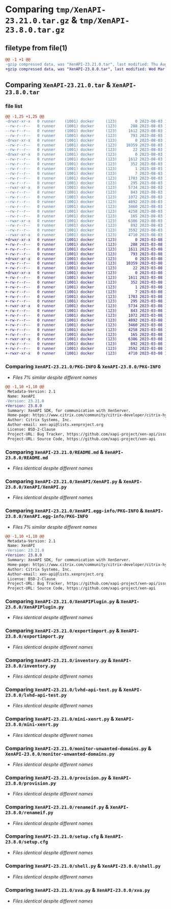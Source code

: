 # Comparing `tmp/XenAPI-23.21.0.tar.gz` & `tmp/XenAPI-23.8.0.tar.gz`

## filetype from file(1)

```diff
@@ -1 +1 @@
-gzip compressed data, was "XenAPI-23.21.0.tar", last modified: Thu Aug  3 14:15:31 2023, max compression
+gzip compressed data, was "XenAPI-23.8.0.tar", last modified: Wed Mar  8 14:57:18 2023, max compression
```

## Comparing `XenAPI-23.21.0.tar` & `XenAPI-23.8.0.tar`

### file list

```diff
@@ -1,25 +1,25 @@
-drwxr-xr-x   0 runner    (1001) docker     (123)        0 2023-08-03 14:15:30.996708 XenAPI-23.21.0/
--rw-r--r--   0 runner    (1001) docker     (123)      288 2023-08-03 14:14:55.000000 XenAPI-23.21.0/Makefile
--rw-r--r--   0 runner    (1001) docker     (123)     1612 2023-08-03 14:15:30.996708 XenAPI-23.21.0/PKG-INFO
--rw-r--r--   0 runner    (1001) docker     (123)      793 2023-08-03 14:14:55.000000 XenAPI-23.21.0/README.md
-drwxr-xr-x   0 runner    (1001) docker     (123)        0 2023-08-03 14:15:30.996708 XenAPI-23.21.0/XenAPI/
--rw-r--r--   0 runner    (1001) docker     (123)    10359 2023-08-03 14:14:55.000000 XenAPI-23.21.0/XenAPI/XenAPI.py
--rw-r--r--   0 runner    (1001) docker     (123)       22 2023-08-03 14:14:55.000000 XenAPI-23.21.0/XenAPI/__init__.py
-drwxr-xr-x   0 runner    (1001) docker     (123)        0 2023-08-03 14:15:30.996708 XenAPI-23.21.0/XenAPI.egg-info/
--rw-r--r--   0 runner    (1001) docker     (123)     1612 2023-08-03 14:15:30.000000 XenAPI-23.21.0/XenAPI.egg-info/PKG-INFO
--rw-r--r--   0 runner    (1001) docker     (123)      352 2023-08-03 14:15:30.000000 XenAPI-23.21.0/XenAPI.egg-info/SOURCES.txt
--rw-r--r--   0 runner    (1001) docker     (123)        1 2023-08-03 14:15:30.000000 XenAPI-23.21.0/XenAPI.egg-info/dependency_links.txt
--rw-r--r--   0 runner    (1001) docker     (123)        7 2023-08-03 14:15:30.000000 XenAPI-23.21.0/XenAPI.egg-info/top_level.txt
--rw-r--r--   0 runner    (1001) docker     (123)     1703 2023-08-03 14:14:55.000000 XenAPI-23.21.0/XenAPIPlugin.py
--rw-r--r--   0 runner    (1001) docker     (123)      295 2023-08-03 14:14:55.000000 XenAPI-23.21.0/echo.py
--rwxr-xr-x   0 runner    (1001) docker     (123)     5734 2023-08-03 14:14:55.000000 XenAPI-23.21.0/exportimport.py
--rw-r--r--   0 runner    (1001) docker     (123)      843 2023-08-03 14:14:55.000000 XenAPI-23.21.0/inventory.py
--rw-r--r--   0 runner    (1001) docker     (123)     1072 2023-08-03 14:14:55.000000 XenAPI-23.21.0/lvhd-api-test.py
--rw-r--r--   0 runner    (1001) docker     (123)     4892 2023-08-03 14:14:55.000000 XenAPI-23.21.0/mini-xenrt.py
--rw-r--r--   0 runner    (1001) docker     (123)     3460 2023-08-03 14:14:55.000000 XenAPI-23.21.0/monitor-unwanted-domains.py
--rw-r--r--   0 runner    (1001) docker     (123)     4258 2023-08-03 14:14:55.000000 XenAPI-23.21.0/provision.py
--rw-r--r--   0 runner    (1001) docker     (123)      165 2023-08-03 14:14:55.000000 XenAPI-23.21.0/pyproject.toml
--rwxr-xr-x   0 runner    (1001) docker     (123)     6386 2023-08-03 14:14:55.000000 XenAPI-23.21.0/renameif.py
--rw-r--r--   0 runner    (1001) docker     (123)      892 2023-08-03 14:15:30.996708 XenAPI-23.21.0/setup.cfg
--rw-r--r--   0 runner    (1001) docker     (123)     3592 2023-08-03 14:14:55.000000 XenAPI-23.21.0/shell.py
--rwxr-xr-x   0 runner    (1001) docker     (123)     4710 2023-08-03 14:14:55.000000 XenAPI-23.21.0/xva.py
+drwxr-xr-x   0 runner    (1001) docker     (123)        0 2023-03-08 14:57:18.712777 XenAPI-23.8.0/
+-rw-r--r--   0 runner    (1001) docker     (123)      288 2023-03-08 14:56:48.000000 XenAPI-23.8.0/Makefile
+-rw-r--r--   0 runner    (1001) docker     (123)     1611 2023-03-08 14:57:18.712777 XenAPI-23.8.0/PKG-INFO
+-rw-r--r--   0 runner    (1001) docker     (123)      793 2023-03-08 14:56:48.000000 XenAPI-23.8.0/README.md
+drwxr-xr-x   0 runner    (1001) docker     (123)        0 2023-03-08 14:57:18.708777 XenAPI-23.8.0/XenAPI/
+-rw-r--r--   0 runner    (1001) docker     (123)    10359 2023-03-08 14:56:48.000000 XenAPI-23.8.0/XenAPI/XenAPI.py
+-rw-r--r--   0 runner    (1001) docker     (123)       22 2023-03-08 14:56:48.000000 XenAPI-23.8.0/XenAPI/__init__.py
+drwxr-xr-x   0 runner    (1001) docker     (123)        0 2023-03-08 14:57:18.712777 XenAPI-23.8.0/XenAPI.egg-info/
+-rw-r--r--   0 runner    (1001) docker     (123)     1611 2023-03-08 14:57:18.000000 XenAPI-23.8.0/XenAPI.egg-info/PKG-INFO
+-rw-r--r--   0 runner    (1001) docker     (123)      352 2023-03-08 14:57:18.000000 XenAPI-23.8.0/XenAPI.egg-info/SOURCES.txt
+-rw-r--r--   0 runner    (1001) docker     (123)        1 2023-03-08 14:57:18.000000 XenAPI-23.8.0/XenAPI.egg-info/dependency_links.txt
+-rw-r--r--   0 runner    (1001) docker     (123)        7 2023-03-08 14:57:18.000000 XenAPI-23.8.0/XenAPI.egg-info/top_level.txt
+-rw-r--r--   0 runner    (1001) docker     (123)     1703 2023-03-08 14:56:48.000000 XenAPI-23.8.0/XenAPIPlugin.py
+-rw-r--r--   0 runner    (1001) docker     (123)      295 2023-03-08 14:56:48.000000 XenAPI-23.8.0/echo.py
+-rwxr-xr-x   0 runner    (1001) docker     (123)     5734 2023-03-08 14:56:48.000000 XenAPI-23.8.0/exportimport.py
+-rw-r--r--   0 runner    (1001) docker     (123)      843 2023-03-08 14:56:48.000000 XenAPI-23.8.0/inventory.py
+-rw-r--r--   0 runner    (1001) docker     (123)     1072 2023-03-08 14:56:48.000000 XenAPI-23.8.0/lvhd-api-test.py
+-rw-r--r--   0 runner    (1001) docker     (123)     4892 2023-03-08 14:56:48.000000 XenAPI-23.8.0/mini-xenrt.py
+-rw-r--r--   0 runner    (1001) docker     (123)     3460 2023-03-08 14:56:48.000000 XenAPI-23.8.0/monitor-unwanted-domains.py
+-rw-r--r--   0 runner    (1001) docker     (123)     4258 2023-03-08 14:56:48.000000 XenAPI-23.8.0/provision.py
+-rw-r--r--   0 runner    (1001) docker     (123)      165 2023-03-08 14:56:48.000000 XenAPI-23.8.0/pyproject.toml
+-rwxr-xr-x   0 runner    (1001) docker     (123)     6386 2023-03-08 14:56:48.000000 XenAPI-23.8.0/renameif.py
+-rw-r--r--   0 runner    (1001) docker     (123)      892 2023-03-08 14:57:18.712777 XenAPI-23.8.0/setup.cfg
+-rw-r--r--   0 runner    (1001) docker     (123)     3592 2023-03-08 14:56:48.000000 XenAPI-23.8.0/shell.py
+-rwxr-xr-x   0 runner    (1001) docker     (123)     4710 2023-03-08 14:56:48.000000 XenAPI-23.8.0/xva.py
```

### Comparing `XenAPI-23.21.0/PKG-INFO` & `XenAPI-23.8.0/PKG-INFO`

 * *Files 7% similar despite different names*

```diff
@@ -1,10 +1,10 @@
 Metadata-Version: 2.1
 Name: XenAPI
-Version: 23.21.0
+Version: 23.8.0
 Summary: XenAPI SDK, for communication with XenServer.
 Home-page: https://www.citrix.com/community/citrix-developer/citrix-hypervisor-developer/
 Author: Citrix Systems, Inc.
 Author-email: xen-api@lists.xenproject.org
 License: BSD-2-Clause
 Project-URL: Bug Tracker, https://github.com/xapi-project/xen-api/issues
 Project-URL: Source Code, https://github.com/xapi-project/xen-api
```

### Comparing `XenAPI-23.21.0/README.md` & `XenAPI-23.8.0/README.md`

 * *Files identical despite different names*

### Comparing `XenAPI-23.21.0/XenAPI/XenAPI.py` & `XenAPI-23.8.0/XenAPI/XenAPI.py`

 * *Files identical despite different names*

### Comparing `XenAPI-23.21.0/XenAPI.egg-info/PKG-INFO` & `XenAPI-23.8.0/XenAPI.egg-info/PKG-INFO`

 * *Files 7% similar despite different names*

```diff
@@ -1,10 +1,10 @@
 Metadata-Version: 2.1
 Name: XenAPI
-Version: 23.21.0
+Version: 23.8.0
 Summary: XenAPI SDK, for communication with XenServer.
 Home-page: https://www.citrix.com/community/citrix-developer/citrix-hypervisor-developer/
 Author: Citrix Systems, Inc.
 Author-email: xen-api@lists.xenproject.org
 License: BSD-2-Clause
 Project-URL: Bug Tracker, https://github.com/xapi-project/xen-api/issues
 Project-URL: Source Code, https://github.com/xapi-project/xen-api
```

### Comparing `XenAPI-23.21.0/XenAPIPlugin.py` & `XenAPI-23.8.0/XenAPIPlugin.py`

 * *Files identical despite different names*

### Comparing `XenAPI-23.21.0/exportimport.py` & `XenAPI-23.8.0/exportimport.py`

 * *Files identical despite different names*

### Comparing `XenAPI-23.21.0/inventory.py` & `XenAPI-23.8.0/inventory.py`

 * *Files identical despite different names*

### Comparing `XenAPI-23.21.0/lvhd-api-test.py` & `XenAPI-23.8.0/lvhd-api-test.py`

 * *Files identical despite different names*

### Comparing `XenAPI-23.21.0/mini-xenrt.py` & `XenAPI-23.8.0/mini-xenrt.py`

 * *Files identical despite different names*

### Comparing `XenAPI-23.21.0/monitor-unwanted-domains.py` & `XenAPI-23.8.0/monitor-unwanted-domains.py`

 * *Files identical despite different names*

### Comparing `XenAPI-23.21.0/provision.py` & `XenAPI-23.8.0/provision.py`

 * *Files identical despite different names*

### Comparing `XenAPI-23.21.0/renameif.py` & `XenAPI-23.8.0/renameif.py`

 * *Files identical despite different names*

### Comparing `XenAPI-23.21.0/setup.cfg` & `XenAPI-23.8.0/setup.cfg`

 * *Files identical despite different names*

### Comparing `XenAPI-23.21.0/shell.py` & `XenAPI-23.8.0/shell.py`

 * *Files identical despite different names*

### Comparing `XenAPI-23.21.0/xva.py` & `XenAPI-23.8.0/xva.py`

 * *Files identical despite different names*

